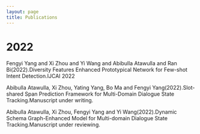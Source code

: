 ```yaml
---
layout: page
title: Publications
---
```



# 2022
Fengyi Yang and Xi Zhou and Yi Wang and Abibulla Atawulla and Ran Bi(2022).Diversity Features Enhanced Prototypical Network for Few-shot Intent Detection.IJCAI 2022

Abibulla Atawulla, Xi Zhou, Yating Yang, Bo Ma and Fengyi Yang(2022).Slot-shared Span Prediction Framework for Multi-Domain Dialogue State Tracking.Manuscript under writing.
    
Abibulla Atawulla, Xi Zhou, Fengyi Yang and Yi Wang(2022).Dynamic Schema Graph-Enhanced Model for Multi-domain Dialogue State Tracking.Manuscript under reviewing.
